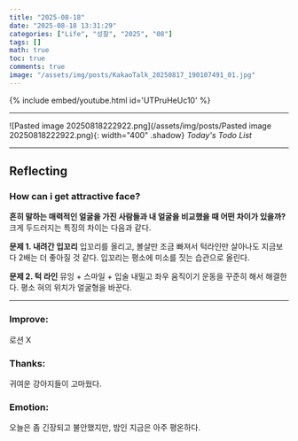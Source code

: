 ```yaml
---
title: "2025-08-18"
date: "2025-08-18 13:31:29"
categories: ["Life", "성찰", "2025", "08"]
tags: []
math: true
toc: true
comments: true
image: "/assets/img/posts/KakaoTalk_20250817_190107491_01.jpg"
---
```


{% include embed/youtube.html id='UTPruHeUc10' %}



---

![Pasted image 20250818222922.png](/assets/img/posts/Pasted image 20250818222922.png){: width="400" .shadow}
_Today's Todo List_

---
## Reflecting
### How can i get attractive face?
**흔히 말하는 매력적인 얼굴을 가진 사람들과 내 얼굴을 비교했을 때 어떤 차이가 있을까?** 크게 두드러지는 특징의 차이는 다음과 같다.

**문제 1. 내려간 입꼬리**
입꼬리를 올리고, 볼살만 조금 빠져서 턱라인만 살아나도 지금보다 2배는 더 좋아질 것 같다. 입꼬리는 평소에 미소를 짓는 습관으로 올린다. 

**문제 2. 턱 라인**
뮤잉 + 스마일 + 입술 내밀고 좌우 움직이기 운동을 꾸준히 해서 해결한다. 평소 혀의 위치가 얼굴형을 바꾼다.

---
### Improve: 
로션 X
### Thanks: 
귀여운 강아지들이 고마웠다.
### Emotion: 
오늘은 좀 긴장되고 불안했지만, 밤인 지금은 아주 평온하다.